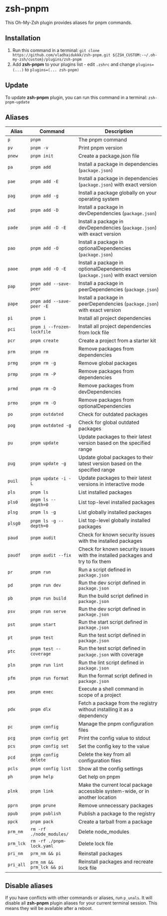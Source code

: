 # zsh-pnpm

This Oh-My-Zsh plugin provides aliases for pnpm commands.

## Installation

1. Run this command in a terminal: `git clone https://github.com/vladhaidukkk/zsh-pnpm.git ${ZSH_CUSTOM:-~/.oh-my-zsh/custom}/plugins/zsh-pnpm`
2. Add **zsh-pnpm** to your plugins list - edit `.zshrc` and change `plugins=(...)` to `plugins=(... zsh-pnpm)`

## Update

To update **zsh-pnpm** plugin, you can run this command in a terminal: `zsh-pnpm-update`

## Aliases

| Alias     | Command                    | Description                                                                     |
| --------- | -------------------------- | ------------------------------------------------------------------------------- |
| `p`       | `pnpm`                     | The pnpm command                                                                |
| `pv`      | `pnpm -v`                  | Print pnpm version                                                              |
| `pnew`    | `pnpm init`                | Create a package.json file                                                      |
| `pa`      | `pnpm add`                 | Install a package in dependencies (`package.json`)                              |
| `pae`     | `pnpm add -E`              | Install a package in dependencies (`package.json`) with exact version           |
| `pag`     | `pnpm add -g`              | Install a package globally on your operating system                             |
| `pad`     | `pnpm add -D`              | Install a package in devDependencies (`package.json`)                           |
| `pade`    | `pnpm add -D -E`           | Install a package in devDependencies (`package.json`) with exact version        |
| `pao`     | `pnpm add -O`              | Install a package in optionalDependencies (`package.json`)                      |
| `paoe`    | `pnpm add -O -E`           | Install a package in optionalDependencies (`package.json`) with exact version   |
| `pap`     | `pnpm add --save-peer`     | Install a package in peerDependencies (`package.json`)                          |
| `pape`    | `pnpm add --save-peer -E`  | Install a package in peerDependencies (`package.json`) with exact version       |
| `pi`      | `pnpm i`                   | Install all project dependencies                                                |
| `pci`     | `pnpm i --frozen-lockfile` | Install all project dependencies from lock file                                 |
| `pcr`     | `pnpm create`              | Create a project from a starter kit                                             |
| `prm`     | `pnpm rm`                  | Remove packages from dependencies                                               |
| `prmg`    | `pnpm rm -g`               | Remove global packages                                                          |
| `prmp`    | `pnpm rm -P`               | Remove packages from dependencies                                               |
| `prmd`    | `pnpm rm -D`               | Remove packages from devDependencies                                            |
| `prmo`    | `pnpm rm -O`               | Remove packages from optionalDependencies                                       |
| `po`      | `pnpm outdated`            | Check for outdated packages                                                     |
| `pog`     | `pnpm outdated -g`         | Check for global outdated packages                                              |
| `pu`      | `pnpm update`              | Update packages to their latest version based on the specified range            |
| `pug`     | `pnpm update -g`           | Update global packages to their latest version based on the specified range     |
| `puil`    | `pnpm update -i -L`        | Update packages to their latest versions in interactive mode                    |
| `pls`     | `pnpm ls`                  | List installed packages                                                         |
| `pls0`    | `pnpm ls --depth=0`        | List top-level installed packages                                               |
| `plsg`    | `pnpm ls -g`               | List globally installed packages                                                |
| `plsg0`   | `pnpm ls -g --depth=0`     | List top-level globally installed packages                                      |
| `paud`    | `pnpm audit`               | Check for known security issues with the installed packages                     |
| `paudf`   | `pnpm audit --fix`         | Check for known security issues with the installed packages and try to fix them |
| `pr`      | `pnpm run`                 | Run a script defined in `package.json`                                          |
| `pd`      | `pnpm run dev`             | Run the dev script defined in `package.json`                                    |
| `pb`      | `pnpm run build`           | Run the build script defined in `package.json`                                  |
| `psv`     | `pnpm run serve`           | Run the dev script defined in `package.json`                                    |
| `pst`     | `pnpm start`               | Run the start script defined in `package.json`                                  |
| `pt`      | `pnpm test`                | Run the test script defined in `package.json`                                   |
| `ptc`     | `pnpm test --coverage`     | Run the test script defined in `package.json` with coverage                     |
| `pln`     | `pnpm run lint`            | Run the lint script defined in `package.json`                                   |
| `pfm`     | `pnpm run format`          | Run the format script defined in `package.json`                                 |
| `pex`     | `pnpm exec`                | Execute a shell command in scope of a project                                   |
| `pdx`     | `pnpm dlx`                 | Fetch a package from the registry without installing it as a dependency         |
| `pc`      | `pnpm config`              | Manage the pnpm configuration files                                             |
| `pcg`     | `pnpm config get`          | Print the config value to stdout                                                |
| `pcs`     | `pnpm config set`          | Set the config key to the value                                                 |
| `pcd`     | `pnpm config delete`       | Delete the key from all configuration files                                     |
| `pcls`    | `pnpm config list`         | Show all the config settings                                                    |
| `ph`      | `pnpm help`                | Get help on pnpm                                                                |
| `plnk`    | `pnpm link`                | Make the current local package accessible system-wide, or in another location   |
| `pprn`    | `pnpm prune`               | Remove unnecessary packages                                                     |
| `ppub`    | `pnpm publish`             | Publish a package to the registry                                               |
| `ppck`    | `pnpm pack`                | Create a tarball from a package                                                 |
| `prm_nm`  | `rm -rf ./node_modules/`   | Delete node_modules                                                             |
| `prm_lck` | `rm -rf ./pnpm-lock.yaml`  | Delete lock file                                                                |
| `pri_nm`  | `prm_nm && pi`             | Reinstall packages                                                              |
| `pri_all` | `prm_nm && prm_lck && pi`  | Reinstall packages and recreate lock file                                       |

## Disable aliases

If you have conflicts with other commands or aliases, run `p_unals`. It will disable all **zsh-pnpm** plugin aliases for your current terminal session. This means they will be available after a reboot.
